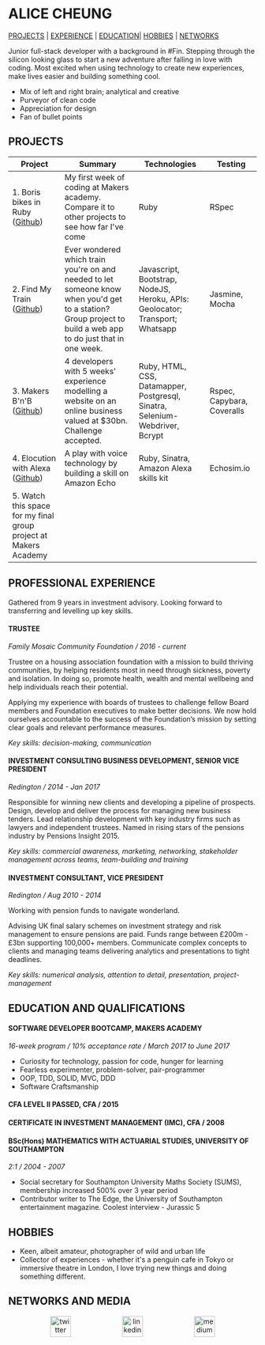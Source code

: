 # ALICE CHEUNG
[PROJECTS](#projects) | [EXPERIENCE](#professional-experience) | [EDUCATION](#education-and-qualifications)| [HOBBIES](#hobbies) | [NETWORKS](#networks-and-media)

Junior full-stack developer with a background in #Fin. Stepping through the silicon looking glass to start a new adventure after falling in love with coding. Most excited when using technology to create new experiences, make lives easier and building something cool.

- Mix of left and right brain; analytical and creative
- Purveyor of clean code
- Appreciation for design
- Fan of bullet points


## PROJECTS
| Project       | Summary       | Technologies  | Testing |
| ------------- |---------------| --------------|---------|
| 1. Boris bikes in Ruby ([Github](https://github.com/Alicespyglass/boris-bikes)) | My first week of coding at Makers academy. Compare it to other projects to see how far I've come|Ruby | RSpec |
| 2. Find My Train ([Github](https://github.com/Alicespyglass/wk9-group-practice-project-Trainspotting))|Ever wondered which train you're on and needed to let someone know when you'd get to a station? Group project to build a web app to do just that in one week. | Javascript, Bootstrap, NodeJS, Heroku, APIs: Geolocator; Transport; Whatsapp | Jasmine, Mocha |
| 3. Makers B'n'B ([Github](https://github.com/Alicespyglass/makers-bnb))| 4 developers with 5 weeks' experience modelling a website on an online business valued at $30bn. Challenge accepted. | Ruby, HTML, CSS, Datamapper, Postgresql, Sinatra, Selenium-Webdriver, Bcrypt | Rspec, Capybara, Coveralls |
| 4. Elocution with Alexa ([Github](https://github.com/Alicespyglass/alexa1-hello-world))| A play with voice technology by building a skill on Amazon Echo | Ruby, Sinatra, Amazon Alexa skills kit  | Echosim.io |
| 5. Watch this space for my final group project at Makers Academy |


## PROFESSIONAL EXPERIENCE
Gathered from 9 years in investment advisory. Looking forward to transferring and levelling up key skills.


#### TRUSTEE

*Family Mosaic Community Foundation / 2016 - current*

Trustee on a housing association foundation with a mission to build thriving communities, by helping residents most in need through sickness, poverty and isolation. In doing so, promote health, wealth and mental wellbeing and help individuals reach their potential.

Applying my experience with boards of trustees to challenge fellow Board members and Foundation executives to make better decisions. We now hold ourselves accountable to the success of the Foundation’s mission by setting clear goals and relevant performance measures.

*Key skills: decision-making, communication*

#### INVESTMENT CONSULTING BUSINESS DEVELOPMENT, SENIOR VICE PRESIDENT

*Redington / 2014 - Jan 2017*

Responsible for winning new clients and developing a pipeline of prospects. Design, develop and deliver the process for managing new business tenders. Lead relationship development with key industry firms such as lawyers and independent trustees. Named in rising stars of the pensions industry by Pensions Insight 2015.

*Key skills: commercial awareness, marketing, networking, stakeholder management across teams, team-building and training*

#### INVESTMENT CONSULTANT, VICE PRESIDENT

*Redington / Aug 2010 - 2014*

Working with pension funds to navigate wonderland.

Advising UK final salary schemes on investment strategy and risk management to ensure pensions are paid. Funds range between £200m - £3bn supporting 100,000+ members. Communicate complex concepts to clients and managing teams delivering analytics and presentations to tight deadlines.

*Key skills: numerical analysis, attention to detail, presentation, project-management*

## EDUCATION AND QUALIFICATIONS

#### SOFTWARE DEVELOPER BOOTCAMP, MAKERS ACADEMY

*16-week program / 10% acceptance rate / March 2017 to June 2017*

- Curiosity for technology, passion for code, hunger for learning
- Fearless experimenter, problem-solver, pair-programmer
- OOP, TDD, SOLID, MVC, DDD
- Software Craftsmanship


#### CFA LEVEL II PASSED, CFA / 2015
#### CERTIFICATE IN INVESTMENT MANAGEMENT (IMC), CFA / 2008


#### BSc(Hons) MATHEMATICS WITH ACTUARIAL STUDIES, UNIVERSITY OF SOUTHAMPTON

*2:1 / 2004 - 2007*

- Social secretary for Southampton University Maths Society (SUMS), membership increased 500% over 3 year period
- Contributor writer to The Edge, the University of Southampton entertainment magazine. Coolest interview - Jurassic 5


## HOBBIES
- Keen, albeit amateur, photographer of wild and urban life
- Collector of experiences - whether it's a penguin cafe in Tokyo or immersive theatre in London, I love trying new things and doing something different.

## NETWORKS AND MEDIA
<p align="center">
<a href="https://twitter.com/Alicespyglass">
<img src="http://goinkscape.com/wp-content/uploads/2015/07/twitter-logo-final.png" alt="twitter" hspace="50" height="42" width="42"></a>

<a href="https://www.linkedin.com/in/alicespyglass/">
<img src="http://seeklogo.com/images/L/linkedin-icon-logo-05B2880899-seeklogo.com.gif" alt="linkedin" hspace="50" height="42" width="42"></a>

<a href="https://medium.com/@alicespyglass">
<img src="https://static1.squarespace.com/static/53457bcae4b0bc890d496d14/t/568ebeee4bf118e7ef8dbef3/1452195567236/medium_logo_detail_icon.png?format=300w" alt="medium" hspace="50" height="42" width="42"></a>

</p>
